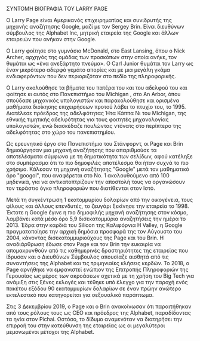 ΣΥΝΤΟΜΗ ΒΙΟΓΡΑΦΙΑ ΤΟΥ LARRY PAGE




Ο Larry Page είναι Αμερικανός επιχειρηματίας και συνιδρυτής της μηχανής αναζήτησης Google, μαζί με τον Sergey Brin. Είναι διευθύνων σύμβουλος της Alphabet Inc, μητρική εταιρεία της Google και άλλων εταιρειών που ανήκαν στην Google.

Ο Larry φοίτησε στο γυμνάσιο McDonald, στο East Lansing, όπου ο Nick Archer, αρχηγός της ομάδας των προσκόπων στην οποία ανήκε, τον θυμάται ως «ένα ανεξάρτητο πνεύμα». Ο Carl Junior θυμάται τον Larry ως έναν μικρότερο αδερφό γεμάτο απορίες και με μια μεγάλη γκάμα ενδιαφερόντων που δεν περιοριζόταν στο πεδίο της πληροφορικής.

Ο Larry  ακολούθησε τα βήματα του πατέρα του και του αδελφού του και φοίτησε κι αυτός στο Πανεπιστήμιο του Michigan , στο An Arbor, όπου σπούδασε μηχανικός υπολογιστών και παρακολούθησε και ορισμένα μαθήματα διοίκησης επιχειρήσεων προτού λάβει το πτυχίο του, το 1995. Διατέλεσε πρόεδρος της αδελφότητας Ήτα Κάππα Νι του Michigan, της εθνικής τιμητικής αδελφότητας για τους φοιτητές μηχανολογίας υπολογιστών, ενώ διασκέδαζε πουλώντας ντόνατς στο περίπτερο της αδελφότητας στο χώρο του πανεπιστημίου.

Ως ερευνητικό έργο στο Πανεπιστήμιο του Στάνφορντ, οι Page και Brin δημιούργησαν μια μηχανή αναζήτησης που απαριθμούσε τα αποτελέσματα σύμφωνα με τη δημοτικότητα των σελίδων, αφού κατέληξε στο συμπέρασμα ότι το πιο δημοφιλές αποτέλεσμα θα ήταν συχνά το πιο χρήσιμο. Κάλεσαν τη μηχανή αναζήτησης "Google" μετά τον μαθηματικό όρο "googol", που αναφέρεται στο Νο. 1 ακολουθούμενο από 100 μηδενικά, για να αντικατοπτρίζουν την αποστολή τους να οργανώσουν τον τεράστιο όγκο πληροφοριών που διατίθενται στον Ιστό.

Μετά τη συγκέντρωση 1 εκατομμυρίου δολαρίων από την οικογένεια, τους φίλους και άλλους επενδυτές, το ζευγάρι ξεκίνησε την εταιρεία το 1998. Έκτοτε η Google έγινε η πιο δημοφιλής μηχανή αναζήτησης στον κόσμο, λαμβάνει κατά μέσο όρο 5,9 δισεκατομμύρια αναζητήσεις την ημέρα το 2013. Έδρα στην καρδιά του Silicon της Καλιφόρνια Η Valley, η Google πραγματοποίησε την αρχική δημόσια προσφορά της τον Αύγουστο του 2004, κάνοντας δισεκατομμυριούχους της Page και του Brin.
Η αναδιάρθρωση έδωσε στον Page και τον Brin την ευκαιρία να απομακρυνθούν από τις καθημερινές δραστηριότητες της εταιρείας που ίδρυσαν και ο Διευθύνων Σύμβουλος απουσίαζε αισθητά από τις συναντήσεις της Alphabet και τις τριμηνιαίες κλήσεις κερδών. Το 2018, ο Page αρνήθηκε να εμφανιστεί ενώπιον της Επιτροπής Πληροφοριών της Γερουσίας ως μέρος των ακροάσεων σχετικά με τη χρήση του Big Tech για ανάμιξη στις ξένες εκλογές και τέθηκε υπό έλεγχο για την παροχή ενός πακέτου εξόδου 90 εκατομμυρίων δολαρίων σε έναν πρώην ανώτερο εκτελεστικό που κατηγορείται για σεξουαλικό παράπτωμα.

Στις 3 Δεκεμβρίου 2019, o Page και ο Brin ανακοίνωσαν ότι παραιτήθηκαν από τους ρόλους τους ως CEO και πρόεδρος της Alphabet, παραδίδοντας τα ηνία στον Pichai. Ωστόσο, το δίδυμο αναμενόταν να διατηρήσει την επιρροή του στην κατεύθυνση της εταιρείας ως οι μεγαλύτεροι μεμονωμένοι μέτοχοι της Alphabet.
